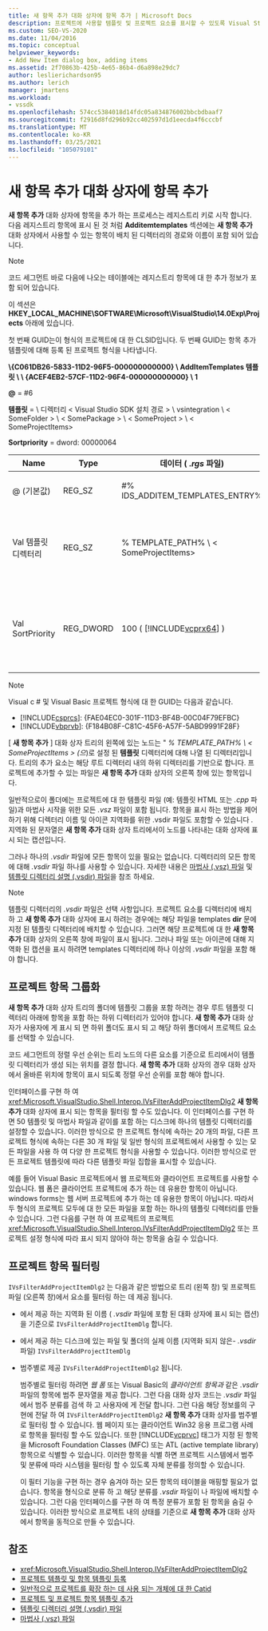 ```yaml
---
title: 새 항목 추가 대화 상자에 항목 추가 | Microsoft Docs
description: 프로젝트에 사용할 템플릿 및 프로젝트 요소를 표시할 수 있도록 Visual Studio에서 새 항목 추가 대화 상자에 항목을 추가 하는 방법에 대해 알아봅니다.
ms.custom: SEO-VS-2020
ms.date: 11/04/2016
ms.topic: conceptual
helpviewer_keywords:
- Add New Item dialog box, adding items
ms.assetid: 2f70863b-425b-4e65-86b4-d6a898e29dc7
author: leslierichardson95
ms.author: lerich
manager: jmartens
ms.workload:
- vssdk
ms.openlocfilehash: 574cc5384018d14fdc05a834876002bbcbdbaaf7
ms.sourcegitcommit: f2916d8fd296b92cc402597d1d1eecda4f6cccbf
ms.translationtype: MT
ms.contentlocale: ko-KR
ms.lasthandoff: 03/25/2021
ms.locfileid: "105079101"
---
```

# <a name="add-items-to-the-add-new-item-dialog-box"></a>새 항목 추가 대화 상자에 항목 추가
**새 항목 추가** 대화 상자에 항목을 추가 하는 프로세스는 레지스트리 키로 시작 합니다. 다음 레지스트리 항목에 표시 된 것 처럼 **Additemtemplates** 섹션에는 **새 항목 추가** 대화 상자에서 사용할 수 있는 항목이 배치 된 디렉터리의 경로와 이름이 포함 되어 있습니다.

> [!NOTE]
> 코드 세그먼트 바로 다음에 나오는 테이블에는 레지스트리 항목에 대 한 추가 정보가 포함 되어 있습니다.

 이 섹션은 **HKEY_LOCAL_MACHINE\SOFTWARE\Microsoft\VisualStudio\14.0Exp\Projects** 아래에 있습니다.

 첫 번째 GUID는이 형식의 프로젝트에 대 한 CLSID입니다. 두 번째 GUID는 항목 추가 템플릿에 대해 등록 된 프로젝트 형식을 나타냅니다.

 **\\{C061DB26-5833-11D2-96F5-000000000000} \\ AddItemTemplates 템플릿 \\ \\ {ACEF4EB2-57CF-11D2-96F4-000000000000} \\ 1**

 **@** = #6

 **템플릿**  =  \\ 디렉터리 &lt; Visual Studio SDK 설치 경로 &gt; \\ vsintegration \\ &lt; SomeFolder &gt; \\ &lt; SomePackage &gt; \\ &lt; SomeProject &gt; \\ &lt; SomeProjectItems&gt;

 **Sortpriority** = dword: 00000064

| Name | Type | 데이터 ( *.rgs* 파일) | Description |
|------------------|-----------| - | - |
| @ (기본값) | REG_SZ | #% IDS_ADDITEM_TEMPLATES_ENTRY% | **항목 템플릿 추가** 의 리소스 ID입니다. |
| Val 템플릿 디렉터리 | REG_SZ | % TEMPLATE_PATH% \\ &lt; SomeProjectItems&gt; | **새 항목 추가** 마법사의 대화 상자에 표시 되는 프로젝트 항목의 경로입니다. |
| Val SortPriority | REG_DWORD | 100 ( [!INCLUDE[vcprx64](../../extensibility/internals/includes/vcprx64_md.md)] ) | **새 항목 추가** 대화 상자에 표시 되는 파일의 트리 노드에서 정렬 순서를 결정 합니다. |

> [!NOTE]
> Visual c # 및 Visual Basic 프로젝트 형식에 대 한 GUID는 다음과 같습니다.
> - [!INCLUDE[csprcs](../../data-tools/includes/csprcs_md.md)]: {FAE04EC0-301F-11D3-BF4B-00C04F79EFBC}
> - [!INCLUDE[vbprvb](../../code-quality/includes/vbprvb_md.md)]: {F184B08F-C81C-45F6-A57F-5ABD9991F28F}

 [ **새 항목 추가** ] 대화 상자 트리의 왼쪽에 있는 노드는 " *% TEMPLATE_PATH% \\ &lt; SomeProjectItems &gt; (으*)로 설정 된 **템플릿** 디렉터리에 대해 나열 된 디렉터리입니다. 트리의 추가 요소는 해당 루트 디렉터리 내의 하위 디렉터리를 기반으로 합니다. 프로젝트에 추가할 수 있는 파일은 **새 항목 추가** 대화 상자의 오른쪽 창에 있는 항목입니다.

 일반적으로이 폴더에는 프로젝트에 대 한 템플릿 파일 (예: 템플릿 HTML 또는 *.cpp* 파일)과 마법사 시작을 위한 모든 *.vsz* 파일이 포함 됩니다. 항목을 표시 하는 방법을 제어 하기 위해 디렉터리 이름 및 아이콘 지역화를 위한 .vsdir 파일도 포함할 수 있습니다 *.* 지역화 된 문자열은 **새 항목 추가** 대화 상자 트리에서이 노드를 나타내는 대화 상자에 표시 되는 캡션입니다.

 그러나 하나의 *.vsdir* 파일에 모든 항목이 있을 필요는 없습니다. 디렉터리의 모든 항목에 대해 *.vsdir* 파일 하나를 사용할 수 있습니다. 자세한 내용은 [마법사 (.vsz) 파일](../../extensibility/internals/wizard-dot-vsz-file.md) 및 [템플릿 디렉터리 설명 (.vsdir) 파일](../../extensibility/internals/template-directory-description-dot-vsdir-files.md)을 참조 하세요.

> [!NOTE]
> 템플릿 디렉터리의 *.vsdir* 파일은 선택 사항입니다. 프로젝트 요소를 디렉터리에 배치 하 고 **새 항목 추가** 대화 상자에 표시 하려는 경우에는 해당 파일을 templates **dir** 문에 지정 된 템플릿 디렉터리에 배치할 수 있습니다. 그러면 해당 프로젝트에 대 한 **새 항목 추가** 대화 상자의 오른쪽 창에 파일이 표시 됩니다. 그러나 파일 또는 아이콘에 대해 지역화 된 캡션을 표시 하려면 templates 디렉터리에 하나 이상의 *.vsdir* 파일을 포함 해야 합니다.

## <a name="group-project-items"></a>프로젝트 항목 그룹화
 **새 항목 추가** 대화 상자 트리의 폴더에 템플릿 그룹을 포함 하려는 경우 루트 템플릿 디렉터리 아래에 항목을 포함 하는 하위 디렉터리가 있어야 합니다. **새 항목 추가** 대화 상자가 사용자에 게 표시 되 면 하위 폴더도 표시 되 고 해당 하위 폴더에서 프로젝트 요소를 선택할 수 있습니다.

 코드 세그먼트의 정렬 우선 순위는 트리 노드의 다른 요소를 기준으로 트리에서이 템플릿 디렉터리가 생성 되는 위치를 결정 합니다. **새 항목 추가** 대화 상자의 경우 대화 상자에서 올바른 위치에 항목이 표시 되도록 정렬 우선 순위를 포함 해야 합니다.

 인터페이스를 구현 하 여 <xref:Microsoft.VisualStudio.Shell.Interop.IVsFilterAddProjectItemDlg2> **새 항목 추가** 대화 상자에 표시 되는 항목을 필터링 할 수도 있습니다. 이 인터페이스를 구현 하면 50 템플릿 및 마법사 파일과 같이를 포함 하는 디스크에 하나의 템플릿 디렉터리를 설정할 수 있습니다. 이러한 방식으로 한 프로젝트 형식에 속하는 20 개의 파일, 다른 프로젝트 형식에 속하는 다른 30 개 파일 및 일반 형식의 프로젝트에서 사용할 수 있는 모든 파일을 사용 하 여 다양 한 프로젝트 형식을 사용할 수 있습니다. 이러한 방식으로 만든 프로젝트 템플릿에 따라 다른 템플릿 파일 집합을 표시할 수 있습니다.

 예를 들어 Visual Basic 프로젝트에서 웹 프로젝트와 클라이언트 프로젝트를 사용할 수 있습니다. 웹 폼은 클라이언트 프로젝트에 추가 하는 데 유용한 항목이 아닙니다. windows forms는 웹 서버 프로젝트에 추가 하는 데 유용한 항목이 아닙니다. 따라서 두 형식의 프로젝트 모두에 대 한 모든 파일을 포함 하는 하나의 템플릿 디렉터리를 만들 수 있습니다. 그런 다음를 구현 하 여 프로젝트의 프로젝트 <xref:Microsoft.VisualStudio.Shell.Interop.IVsFilterAddProjectItemDlg2> 또는 프로젝트 설정 형식에 따라 표시 되지 않아야 하는 항목을 숨길 수 있습니다.

## <a name="filter-project-items"></a>프로젝트 항목 필터링
 `IVsFilterAddProjectItemDlg2` 는 다음과 같은 방법으로 트리 (왼쪽 창) 및 프로젝트 파일 (오른쪽 창)에서 요소를 필터링 하는 데 제공 됩니다.

- 에서 제공 하는 지역화 된 이름 ( *.vsdir* 파일에 포함 된 대화 상자에 표시 되는 캡션)을 기준으로 `IVsFilterAddProjectItemDlg` 합니다.

- 에서 제공 하는 디스크에 있는 파일 및 폴더의 실제 이름 (지역화 되지 않은- *.vsdir* 파일) `IVsFilterAddProjectItemDlg`

- 범주별로 제공 `IVsFilterAddProjectItemDlg2` 됩니다.

  범주별로 필터링 하려면 *웹 폼* 또는 Visual Basic의 *클라이언트 항목과* 같은 *.vsdir* 파일의 항목에 범주 문자열을 제공 합니다. 그런 다음 대화 상자 코드는 *.vsdir* 파일에서 범주 분류를 검색 하 고 사용자에 게 전달 합니다. 그런 다음 해당 정보를의 구현에 전달 하 여 `IVsFilterAddProjectItemDlg2` **새 항목 추가** 대화 상자를 범주별로 필터링 할 수 있습니다. 웹 페이지 또는 클라이언트 Win32 응용 프로그램 사례로 항목을 필터링 할 수도 있습니다. 또한 [!INCLUDE[vcprvc](../../code-quality/includes/vcprvc_md.md)] 태그가 지정 된 항목을 Microsoft Foundation Classes (MFC) 또는 ATL (active template library) 항목으로 식별할 수 있습니다. 이러한 항목을 식별 하면 프로젝트 시스템에서 범주 및 분류에 따라 시스템을 필터링 할 수 있도록 자체 분류를 정의할 수 있습니다.

  이 필터 기능을 구현 하는 경우 숨겨야 하는 모든 항목의 테이블을 매핑할 필요가 없습니다. 항목을 형식으로 분류 하 고 해당 분류를 *.vsdir* 파일이 나 파일에 배치할 수 있습니다. 그런 다음 인터페이스를 구현 하 여 특정 분류가 포함 된 항목을 숨길 수 있습니다. 이러한 방식으로 프로젝트 내의 상태를 기준으로 **새 항목 추가** 대화 상자에서 항목을 동적으로 만들 수 있습니다.

## <a name="see-also"></a>참조
- <xref:Microsoft.VisualStudio.Shell.Interop.IVsFilterAddProjectItemDlg2>
- [프로젝트 템플릿 및 항목 템플릿 등록](../../extensibility/internals/registering-project-and-item-templates.md)
- [일반적으로 프로젝트를 확장 하는 데 사용 되는 개체에 대 한 Catid](../../extensibility/internals/catids-for-objects-that-are-typically-used-to-extend-projects.md)
- [프로젝트 및 프로젝트 항목 템플릿 추가](../../extensibility/internals/adding-project-and-project-item-templates.md)
- [템플릿 디렉터리 설명 (.vsdir) 파일](../../extensibility/internals/template-directory-description-dot-vsdir-files.md)
- [마법사 (.vsz) 파일](../../extensibility/internals/wizard-dot-vsz-file.md)
